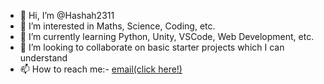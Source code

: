 - 👋 Hi, I’m @Hashah2311
- 👀 I’m interested in Maths, Science, Coding, etc.
- 🌱 I’m currently learning Python, Unity, VSCode, Web Development, etc.
- 💞️ I’m looking to collaborate on basic starter projects which I can understand
- 📫 How to reach me:-
      [email(click here!)](mailto:shahharshit063@gmail.com)
<!---
Hashah2311/Hashah2311 is a ✨ special ✨ repository because its `README.md` (this file) appears on your GitHub profile.
You can click the Preview link to take a look at your changes.
--->
